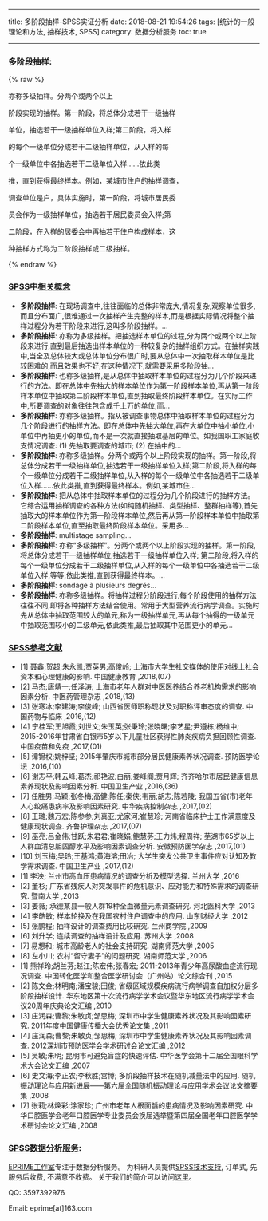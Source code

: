 
---
title: 多阶段抽样-SPSS实证分析
date: 2018-08-21 19:54:26
tags: [统计的一般理论和方法, 抽样技术, SPSS]
category: 数据分析服务
toc: true

---



<span></span>
<!-- more -->



### 多阶段抽样:

{% raw %}
<div class="p1">亦称多级抽样。分两个或两个以上
阶段实现的抽样。第一阶段，将总体分成若干一级抽样
单位，抽选若干一级抽样单位入样;第二阶段，将入样
的每个一级单位分成若干二级抽样单位，从入样的每
个一级单位中各抽选若干二级单位入样……依此类
推，直到获得最终样本。例如，某城市住户的抽样调查，
调查单位是户，具体实施时，第一阶段，将城市居民委
员会作为一级抽样单位，抽选若干居民委员会入样;第
二阶段，在入样的居委会中再抽若干住户构成样本，这
种抽样方式称为二阶段抽样或二级抽样。</div>
{% endraw %}



### [SPSS](/tags/SPSS/)中[相关概念](/categories/数据分析服务)

- **多阶段抽样**: 在现场调查中,往往面临的总体非常庞大,情况复杂,观察单位很多,而且分布面广,很难通过一次抽样产生完整的样本,而是根据实际情况将整个抽样过程分为若干阶段来进行,这叫多阶段抽样。...
- **多阶段抽样**: 亦称为多级抽样。把抽选样本单位的过程,分为两个或两个以上阶段来进行,直到最后抽选出样本单位的一种较复杂的抽样组织方式。在抽样实践中,当全及总体较大或总体单位分布很广时,要从总体中一次抽取样本单位是比较困难的,而且效果也不好,在这种情况下,就需要采用多阶段抽...
- **多阶段抽样**: 也称多级抽样,是从总体中抽取样本单位的过程分为几个阶段来进行的方法。即在总体中先抽大的样本单位作为第一阶段样本单位,再从第一阶段样本单位中抽取第二阶段样本单位,直到抽取最终阶段样本单位。在实际工作中,所要调查的对象往往包含成千上万的单位,而...
- **多阶段抽样**: 亦称多级抽样。指从被调查事物总体中抽取样本单位的过程分为几个阶段进行的抽样方法。即在总体中先抽大单位,再在大单位中抽小单位,小单位中再抽更小的单位,而不是一次就直接抽取基层的单位。如我国职工家庭收支情况调查: (1) 先抽取要调查的城市; (2) 在抽中的...
- **多阶段抽样**: 亦称多级抽样。分两个或两个以上阶段实现的抽样。第一阶段,将总体分成若干一级抽样单位,抽选若干一级抽样单位入样;第二阶段,将入样的每个一级单位分成若干二级抽样单位,从入样的每个一级单位中各抽选若干二级单位入样……依此类推,直到获得最终样本。例如,某城市住...
- **多阶段抽样**: 把从总体中抽取样本单位的过程分为几个阶段进行的抽样方法。它综合运用抽样调查的各种方法(如纯随机抽样、类型抽样、整群抽样等),首先抽取大的样本单位作为第一阶段样本单位,然后再从第一阶段样本单位中抽取第二阶段样本单位,直至抽取最终阶段样本单位。采用多...
- **多阶段抽样**: multistage sampling...
- **多阶段抽样**: 亦称“多级抽样”。分两个或两个以上阶段实现的抽样。第一阶段,将总体分成若干一级抽样单位,抽选若干一级抽样单位入样; 第二阶段,将入样的每个一级单位分成若干二级抽样单位,从入样的每个一级单位中各抽选若干二级单位入样,等等,依此类推,直到获得最终样本。...
- **多阶段抽样**: sondage à plusieurs degrés...
- **多阶段抽样**: 亦称多级抽样。将抽样过程分阶段进行,每个阶段使用的抽样方法往往不同,即将各种抽样方法结合使用。常用于大型营养流行病学调查。实施时先从总体中抽取范围较大的单元,称为一级抽样单元,再从每个抽得的一级单元中抽取范围较小的二级单元,依此类推,最后抽取其中范围更小的单元...


### [SPSS](/tags/SPSS/)[参考文献](/categories/数据分析服务/)

- [1]  聂鑫;贺超;朱永凯;贾英男;高俊岭; 上海市大学生社交媒体的使用对线上社会资本和心理健康的影响. 中国健康教育 ,2018,(07)
- [2]  马杰;唐靖一;任泽涛; 上海市老年人群对中医医养结合养老机构需求的影响因素分析. 中医药管理杂志 ,2018,(13)
- [3]  张寒冰;李建涛;李俊峰; 山西省医师职称现状及对职称评审态度的调查. 中国药物与临床 ,2016,(12)
- [4]  宁桂军;王旭霞;刘世文;朱玉英;张秉玲;张晓曙;李艺星;尹遵栋;杨维中; 2015-2016年甘肃省白银市5岁以下儿童社区获得性肺炎疾病负担回顾性调查. 中国疫苗和免疫 ,2017,(01)
- [5]  谭锦权;姚梓坚; 2015年肇庆市城市部分居民健康素养状况调查. 预防医学论坛 ,2016,(10)
- [6]  谢志平;韩云峰;葛杰;祁艳波;白丽;娄峰阁;贾月辉; 齐齐哈尔市居民健康信息素养现状及影响因素分析. 中国卫生产业 ,2016,(36)
- [7]  任胜男;马颖;张冬梅;高健;陈任;秦侠;韦丽;胡志;陈若陵; 我国五省(市)老年人心绞痛患病率及影响因素研究. 中华疾病控制杂志 ,2017,(02)
- [8]  王璐;魏万宏;陈参参;刘真亚;尤家河;崔慧珍; 河南省临床护士工作满意度及健康现状调查. 齐鲁护理杂志 ,2017,(07)
- [9]  巫亮;吕金伟;甘跃;朱君君;崔晓娟;鲍慧芬;王力炜;程周祥; 芜湖市65岁以上人群血清总胆固醇水平及影响因素调查分析. 安徽预防医学杂志 ,2017,(01)
- [10]  刘玉梅;吴玲;王基鸿;黄海溶;田冶; 大学生突发公共卫生事件应对认知及教学需求调查. 中国卫生产业 ,2017,(12)
- [1]  李泱; 兰州市高血压患病情况的调查分析及模型选择. 兰州大学 ,2016
- [2]  董杉; 广东省残疾人对突发事件的危机意识、应对能力和特殊需求的调查研究. 暨南大学 ,2013
- [3]  姜薇; 承德某县一般人群19种全血微量元素调查研究. 河北医科大学 ,2013
- [4]  李皓敏; 样本轮换及在我国农村住户调查中的应用. 山东财经大学 ,2012
- [5]  张鹏程; 抽样设计的调查费用比较研究. 兰州商学院 ,2009
- [6]  刘升学; 连续调查的抽样设计及应用. 苏州大学 ,2008
- [7]  易想和; 城市高龄老人的社会支持研究. 湖南师范大学 ,2005
- [8]  左小川; 农村“留守妻子”的问题研究. 湖南师范大学 ,2006
- [1]  熊祥玲;胡兰芬;赵江;陈宏伟;张春宏; 2011-2013年青少年高尿酸血症流行现况调查. 中国转化医学和整合医学研讨会（广州站）论文综合刊 ,2015
- [2]  陈文金;林明南;潘宝骏;田俊; 省级区域规模疾病流行病学调查自加权分层多阶段抽样设计. 华东地区第十次流行病学学术会议暨华东地区流行病学学术会议20周年庆典论文汇编 ,2010
- [3]  庄润森;曹黎;朱敏贞;邹思梅; 深圳市中学生健康素养状况及其影响因素研究. 2011年度中国健康传播大会优秀论文集 ,2011
- [4]  庄润森;曹黎;朱敏贞;邹思梅; 深圳市中学生健康素养状况及其影响因素调查. 2012深圳市预防医学会学术研讨会论文汇编 ,2012
- [5]  吴敏;朱明; 昆明市可避免盲症的快速评估. 中华医学会第十二届全国眼科学术大会论文汇编 ,2007
- [6]  史文海;李正农;李秋胜;宫博; 多阶段抽样技术在随机减量法中的应用. 随机振动理论与应用新进展——第六届全国随机振动理论与应用学术会议论文摘要集 ,2008
- [7]  张莉;林焕彩;涂家珍; 广州市老年人根面龋的患病情况及影响因素研究. 中华口腔医学会老年口腔医学专业委员会换届选举暨第四届全国老年口腔医学学术研讨会论文汇编 ,2008


### [SPSS](/tags/SPSS/)[数据分析服务](/categories/数据分析服务/):
[EPRIME工作室](http://eprime.cn/)专注于数据分析服务。
为科研人员提供[SPSS技术支持](http://eprime.cn/2018/08/18/EPRIME工作室SPSS代做服务详情/), 订单式, 先服务后收费, 不满意不收费。
关于我们的简介可以访问[这里](http://eprime.cn/2018/08/17/关于EPRIME工作室/)。

QQ: 3597392976

Email: eprime[at]163.com


